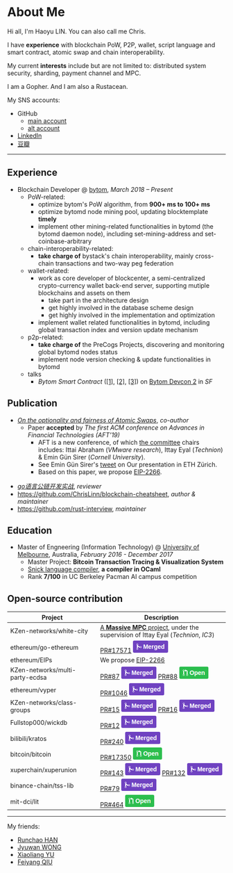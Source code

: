 # About Me

<!-- ex_nonav -->
<!-- ex_nolevel -->

Hi all, I'm Haoyu LIN. You can also call me Chris.

I have __experience__ with blockchain PoW, P2P, wallet, script language and smart contract, atomic swap and chain interoperability. 

My current __interests__ include but are not limited to: distributed system security, sharding, payment channel and MPC.

I am a Gopher. And I am also a Rustacean.

My SNS accounts:

+ GitHub
    + [main account](https://github.com/ChrisLinn)
    + [alt account](https://github.com/HAOYUatHZ)
+ [LinkedIn](http://linkedin.com/in/haoyu-lin-239474123)
+ [豆瓣](https://www.douban.com/people/NanderFour/)


--- 

## Experience
+ Blockchain Developer @ [bytom](https://github.com/Bytom/), _March 2018 – Present_
    * PoW-related:
        - optimize bytom's PoW algorithm, from __900+ ms to 100+ ms__
        - optimize bytomd node mining pool, updating blocktemplate __timely__
        - implement other mining-related functionalities in bytomd (the bytomd daemon node), including set-mining-address and set-coinbase-arbitrary
    - chain-interoperability-related:
        - __take charge of__ bystack's chain interoperability, mainly cross-chain transactions and two-way peg federation
    * wallet-related:
        - work as core developer of blockcenter, a semi-centralized crypto-currency wallet back-end server, supporting mutiple blockchains and assets on them
            + take part in the architecture design
            + get highly involved in the database scheme design
            + get highly involved in the implementation and optimization 
        - implement wallet related functionalities in bytomd, including global transaction index and version update mechanism
    * p2p-related:
        * __take charge of__ the PreCogs Projects, discovering and monitoring global bytomd nodes status
        * implement node version checking & update functionalities in bytomd
    + talks
        * _Bytom Smart Contract_ ([[1]](https://twitter.com/Bytom_Official/status/1165402458908061697?s=20), [[2]](https://www.8btc.com/article/469596), [[3]](https://github.com/ChrisLinn/chrislinn.ink/raw/master/img/me/bytom-devcon2/flash.JPG)) on [Bytom Devcon 2](https://github.com/ChrisLinn/chrislinn.ink/raw/master/img/me/bytom-devcon2/agenda.PNG) in _SF_
        <!-- - p2p 层实现节点保持连接? -->

## Publication
+ [_On the optionality and fairness of Atomic Swaps_](https://eprint.iacr.org/2019/896), _co-author_
    + Paper __accepted__ by _The first ACM conference on Advances in Financial Technologies (AFT’19)_
        * AFT is a new conference, of which [the committee](https://aft.acm.org/committees) chairs includes: Ittai Abraham (_VMware research_), Ittay Eyal (_Technion_) & Emin Gün Sirer (_Cornell University_).
        * See Emin Gün Sirer's [tweet](https://twitter.com/el33th4xor/status/1186211608596533248) on Our presentation in ETH Zürich.
        * Based on this paper, we propose [EIP-2266](https://github.com/ethereum/EIPs/blob/master/EIPS/eip-2266.md).
- [_go语言公链开发实战_](https://book.douban.com/subject/34659372/), _reviewer_
- https://github.com/ChrisLinn/blockchain-cheatsheet, _author & maintainer_
- https://github.com/rust-interview, _maintainer_


## Education
+ Master of Engneering (Information Technology) @ [University of Melbourne](https://www.unimelb.edu.au/), Australia, _February 2016 - December 2017_
    * Master Project: __Bitcoin Transaction Tracing & Visualization System__
    * [Snick language compiler](https://github.com/ChrisLinn/COMP90045_2017_SM1), __a compiler in OCaml__
    * Rank __7/100__ in UC Berkeley Pacman AI campus competition

## Open-source contribution

| Project | Description |
| - | - |
| KZen-networks/white-city | [A **Massive MPC** project](https://github.com/KZen-networks/white-city), under the supervision of Ittay Eyal (_Technion_, _IC3_) |
| ethereum/go-ethereum | [PR#17571](https://github.com/ethereum/go-ethereum/pull/17571) ![](/img/PR/merged.png) |
| ethereum/EIPs | We propose [EIP-2266](https://github.com/ethereum/EIPs/blob/master/EIPS/eip-2266.md) |
| KZen-networks/multi-party-ecdsa | [PR#87](https://github.com/KZen-networks/multi-party-ecdsa/pull/87) ![](/img/PR/merged.png) [PR#88](https://github.com/KZen-networks/multi-party-ecdsa/pull/88) ![](/img/PR/open.png) |
| ethereum/vyper | [PR#1046](https://github.com/ethereum/vyper/pull/1046) ![](/img/PR/merged.png) |
| KZen-networks/class-groups | [PR#15](https://github.com/KZen-networks/class-groups/pull/15) ![](/img/PR/merged.png) [PR#16](https://github.com/KZen-networks/class-groups/pull/16) ![](/img/PR/merged.png) |
| Fullstop000/wickdb | [PR#12](https://github.com/Fullstop000/wickdb/pull/12) ![](/img/PR/merged.png) |
| bilibili/kratos | [PR#240](https://github.com/bilibili/kratos/pull/240) ![](/img/PR/merged.png) |
| bitcoin/bitcoin | [PR#17350](https://github.com/bitcoin/bitcoin/pull/17350) ![](/img/PR/open.png) |
| xuperchain/xuperunion | [PR#143](https://github.com/xuperchain/xuperunion/pull/143) ![](/img/PR/merged.png) [PR#132](https://github.com/xuperchain/xuperunion/pull/132) ![](/img/PR/merged.png) |
| binance-chain/tss-lib | [PR#79](https://github.com/binance-chain/tss-lib/pull/79) ![](/img/PR/merged.png) |
| mit-dci/lit | [PR#464](https://github.com/mit-dci/lit/pull/464) ![](/img/PR/open.png) |


---

My friends:

+ [Runchao HAN](https://github.com/SebastianElvis)
+ [Jyuwan WONG](https://www.douban.com/people/10566855/)
+ [Xiaoliang YU](https://github.com/yxliang01)
+ [Feiyang QIU](https://priewienv.me/)

